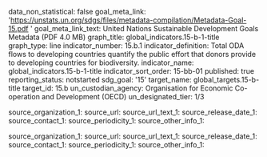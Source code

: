 data_non_statistical: false
goal_meta_link: 'https://unstats.un.org/sdgs/files/metadata-compilation/Metadata-Goal-15.pdf '
goal_meta_link_text: United Nations Sustainable Development Goals Metadata (PDF 4.0
  MB)
graph_title: global_indicators.15-b-1-title
graph_type: line
indicator_number: 15.b.1
indicator_definition: Total ODA flows to developing countries quantify the public
  effort that donors provide to developing countries for biodiversity.
indicator_name: global_indicators.15-b-1-title
indicator_sort_order: 15-bb-01
published: true
reporting_status: notstarted
sdg_goal: '15'
target_name: global_targets.15-b-title
target_id: 15.b
un_custodian_agency: Organisation for Economic Co-operation and Development (OECD)
un_designated_tier: 1/3

source_organization_1: 
source_url: 
source_url_text_1: 
source_release_date_1: 
source_contact_1: 
source_periodicity_1: 
source_other_info_1: 

source_organization_1: 
source_url: 
source_url_text_1: 
source_release_date_1: 
source_contact_1: 
source_periodicity_1: 
source_other_info_1: 
